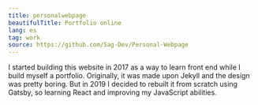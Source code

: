 ```yaml
---
title: personalwebpage
beautifulTitle: Portfolio online
lang: es
tag: work
source: https://github.com/Sag-Dev/Personal-Webpage
---
```


I started building this website in 2017 as a way to learn front end while
I build myself a portfolio. Originally, it was made upon Jekyll and the design
was pretty boring. But in 2019 I decided to rebuilt it from scratch using
Gatsby, so learning React and improving my JavaScript abilities.
